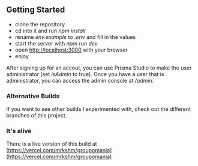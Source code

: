 ## Getting Started

- clone the repository
- cd into it and run _npm install_
- rename _env.example_ to _.env_ and fill in the values
- start the server with _npm run dev_
- open [http://localhost:3000](http://localhost:3000) with your browser
- enjoy

After signing up for an accout, you can use Prisma Studio to make the user administrator (set _isAdmin_ to true). Once you have a user that is administrator, you can access the admin console at
_/admin_.

### Alternative Builds

If you want to see other builds I experimented with, check out the different branches of this project.

### It's alive

There is a live version of this build at
[https://vercel.com/mrkshm/groupomania](https://vercel.com/mrkshm/groupomania)
